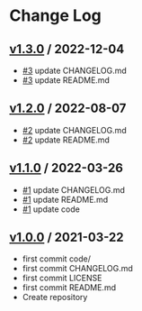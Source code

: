 # Change Log

## [v1.3.0](https://github.com/KoyanagiHitoshi/AtCoder-Beginners-Selection/releases/tag/v1.3.0) / 2022-12-04

* [#3](https://github.com/KoyanagiHitoshi/AtCoder-Beginners-Selection/pull/3) update CHANGELOG.md
* [#3](https://github.com/KoyanagiHitoshi/AtCoder-Beginners-Selection/pull/3) update README.md

## [v1.2.0](https://github.com/KoyanagiHitoshi/AtCoder-Beginners-Selection/releases/tag/v1.2.0) / 2022-08-07

* [#2](https://github.com/KoyanagiHitoshi/AtCoder-Beginners-Selection/pull/2) update CHANGELOG.md
* [#2](https://github.com/KoyanagiHitoshi/AtCoder-Beginners-Selection/pull/2) update README.md

## [v1.1.0](https://github.com/KoyanagiHitoshi/AtCoder-Beginners-Selection/releases/tag/v1.1.0) / 2022-03-26

* [#1](https://github.com/KoyanagiHitoshi/AtCoder-Beginners-Selection/pull/1) update CHANGELOG.md
* [#1](https://github.com/KoyanagiHitoshi/AtCoder-Beginners-Selection/pull/1) update README.md
* [#1](https://github.com/KoyanagiHitoshi/AtCoder-Beginners-Selection/pull/1) update code 

## [v1.0.0](https://github.com/KoyanagiHitoshi/AtCoder-Beginners-Selection/releases/tag/v1.0.0) / 2021-03-22

* first commit code/
* first commit CHANGELOG.md
* first commit LICENSE
* first commit README.md
* Create repository
